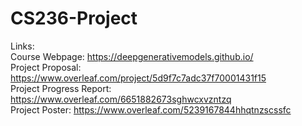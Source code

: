 # CS236-Project

Links:  
Course Webpage: https://deepgenerativemodels.github.io/  
Project Proposal: https://www.overleaf.com/project/5d9f7c7adc37f70001431f15  
Project Progress Report: https://www.overleaf.com/6651882673sghwcxvzntzq  
Project Poster: https://www.overleaf.com/5239167844hhqtnzscssfc
